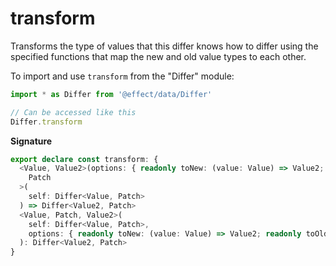 # transform

Transforms the type of values that this differ knows how to differ using
the specified functions that map the new and old value types to each other.

To import and use `transform` from the "Differ" module:

```ts
import * as Differ from '@effect/data/Differ'

// Can be accessed like this
Differ.transform
```

**Signature**

```ts
export declare const transform: {
  <Value, Value2>(options: { readonly toNew: (value: Value) => Value2; readonly toOld: (value: Value2) => Value }): <
    Patch
  >(
    self: Differ<Value, Patch>
  ) => Differ<Value2, Patch>
  <Value, Patch, Value2>(
    self: Differ<Value, Patch>,
    options: { readonly toNew: (value: Value) => Value2; readonly toOld: (value: Value2) => Value }
  ): Differ<Value2, Patch>
}
```
